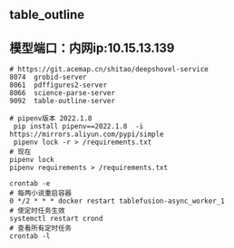 ## table_outline 

##  模型端口：内网ip:10.15.13.139
```shell
# https://git.acemap.cn/shitao/deepshovel-service
8074  grobid-server
8061  pdffigures2-server
8066  science-parse-server
9092  table-outline-server
```

```shell
# pipenv版本 2022.1.8
 pip install pipenv==2022.1.8  -i https://mirrors.aliyun.com/pypi/simple
 pipenv lock -r > /requirements.txt
# 现在
pipenv lock 
pipenv requirements > /requirements.txt 
```

```shell
crontab -e
# 每两小说重启容器
0 */2 * * * docker restart tablefusion-async_worker_1
# 使定时任务生效
systemctl restart crond
# 查看所有定时任务
crontab -l
```